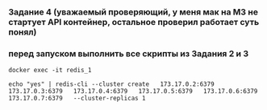 ### Задание 4 (уважаемый проверяющий, у меня мак на М3 не стартует API контейнер, остальное проверил работает суть понял)

### перед запуском выполнить все скрипты из Задания 2 и 3

``` проверить наличие кластера 
docker exec -it redis_1

echo "yes" | redis-cli --cluster create   173.17.0.2:6379   173.17.0.3:6379   173.17.0.4:6379   173.17.0.5:6379   173.17.0.6:6379   173.17.0.7:6379   --cluster-replicas 1
```